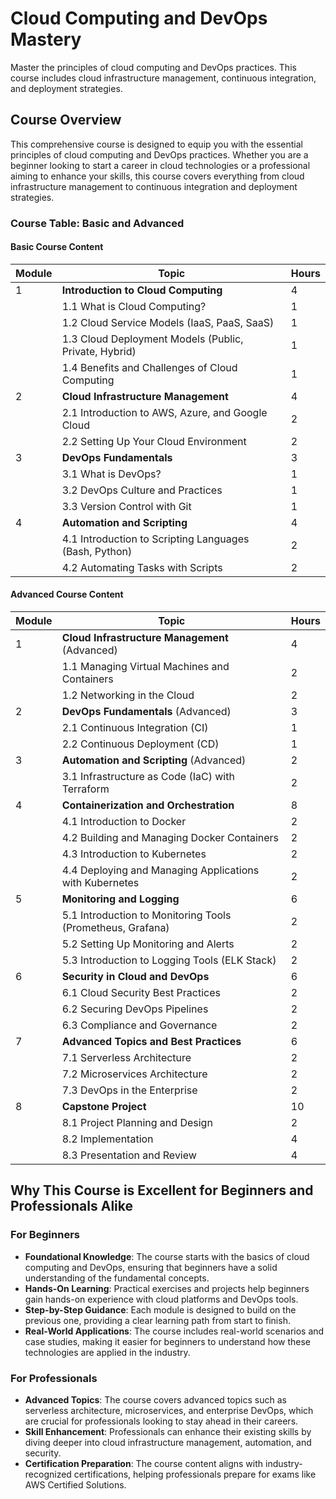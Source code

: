# Cloud Computing and DevOps Mastery

Master the principles of cloud computing and DevOps practices. This course includes cloud infrastructure management, continuous integration, and deployment strategies.

## Course Overview

This comprehensive course is designed to equip you with the essential principles of cloud computing and DevOps practices. Whether you are a beginner looking to start a career in cloud technologies or a professional aiming to enhance your skills, this course covers everything from cloud infrastructure management to continuous integration and deployment strategies.

### Course Table: Basic and Advanced

#### Basic Course Content

| Module | Topic                                   | Hours |
|--------|-----------------------------------------|-------|
| 1      | **Introduction to Cloud Computing**     | 4     |
|        | 1.1 What is Cloud Computing?            | 1     |
|        | 1.2 Cloud Service Models (IaaS, PaaS, SaaS) | 1 |
|        | 1.3 Cloud Deployment Models (Public, Private, Hybrid) | 1 |
|        | 1.4 Benefits and Challenges of Cloud Computing | 1 |
| 2      | **Cloud Infrastructure Management**     | 4     |
|        | 2.1 Introduction to AWS, Azure, and Google Cloud | 2 |
|        | 2.2 Setting Up Your Cloud Environment   | 2     |
| 3      | **DevOps Fundamentals**                | 3     |
|        | 3.1 What is DevOps?                    | 1     |
|        | 3.2 DevOps Culture and Practices       | 1     |
|        | 3.3 Version Control with Git           | 1     |
| 4      | **Automation and Scripting**           | 4     |
|        | 4.1 Introduction to Scripting Languages (Bash, Python) | 2 |
|        | 4.2 Automating Tasks with Scripts      | 2     |

#### Advanced Course Content

| Module | Topic                                   | Hours |
|--------|-----------------------------------------|-------|
| 1      | **Cloud Infrastructure Management** (Advanced) | 4 |
|        | 1.1 Managing Virtual Machines and Containers | 2 |
|        | 1.2 Networking in the Cloud            | 2     |
| 2      | **DevOps Fundamentals** (Advanced)     | 3     |
|        | 2.1 Continuous Integration (CI)        | 1     |
|        | 2.2 Continuous Deployment (CD)         | 1     |
| 3      | **Automation and Scripting** (Advanced)| 2     |
|        | 3.1 Infrastructure as Code (IaC) with Terraform | 2 |
| 4      | **Containerization and Orchestration** | 8     |
|        | 4.1 Introduction to Docker             | 2     |
|        | 4.2 Building and Managing Docker Containers | 2 |
|        | 4.3 Introduction to Kubernetes         | 2     |
|        | 4.4 Deploying and Managing Applications with Kubernetes | 2 |
| 5      | **Monitoring and Logging**             | 6     |
|        | 5.1 Introduction to Monitoring Tools (Prometheus, Grafana) | 2 |
|        | 5.2 Setting Up Monitoring and Alerts   | 2     |
|        | 5.3 Introduction to Logging Tools (ELK Stack) | 2 |
| 6      | **Security in Cloud and DevOps**       | 6     |
|        | 6.1 Cloud Security Best Practices      | 2     |
|        | 6.2 Securing DevOps Pipelines          | 2     |
|        | 6.3 Compliance and Governance          | 2     |
| 7      | **Advanced Topics and Best Practices** | 6     |
|        | 7.1 Serverless Architecture            | 2     |
|        | 7.2 Microservices Architecture         | 2     |
|        | 7.3 DevOps in the Enterprise           | 2     |
| 8      | **Capstone Project**                   | 10    |
|        | 8.1 Project Planning and Design        | 2     |
|        | 8.2 Implementation                     | 4     |
|        | 8.3 Presentation and Review            | 4     |

## Why This Course is Excellent for Beginners and Professionals Alike

### For Beginners

- **Foundational Knowledge**: The course starts with the basics of cloud computing and DevOps, ensuring that beginners have a solid understanding of the fundamental concepts.
- **Hands-On Learning**: Practical exercises and projects help beginners gain hands-on experience with cloud platforms and DevOps tools.
- **Step-by-Step Guidance**: Each module is designed to build on the previous one, providing a clear learning path from start to finish.
- **Real-World Applications**: The course includes real-world scenarios and case studies, making it easier for beginners to understand how these technologies are applied in the industry.

### For Professionals

- **Advanced Topics**: The course covers advanced topics such as serverless architecture, microservices, and enterprise DevOps, which are crucial for professionals looking to stay ahead in their careers.
- **Skill Enhancement**: Professionals can enhance their existing skills by diving deeper into cloud infrastructure management, automation, and security.
- **Certification Preparation**: The course content aligns with industry-recognized certifications, helping professionals prepare for exams like AWS Certified Solutions.
